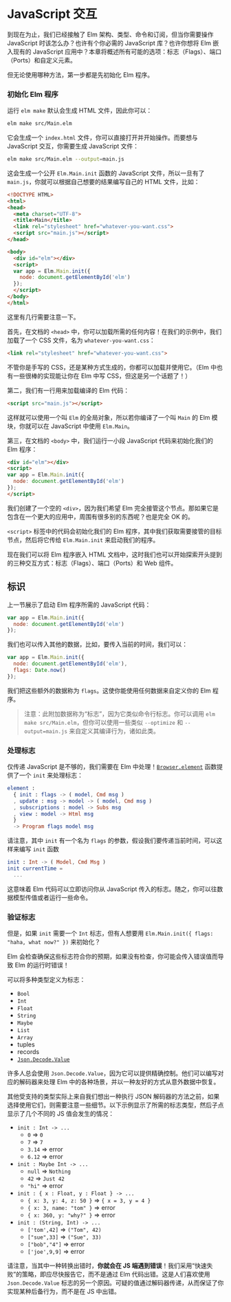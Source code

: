 # JavaScript 交互

到现在为止，我们已经接触了 Elm 架构、类型、命令和订阅，但当你需要操作 JavaScript 时该怎么办？也许有个你必需的 JavaScript 库？也许你想将 Elm 嵌入现有的 JavaScript 应用中？本章将概述所有可能的选项：标志（Flags）、端口（Ports）和自定义元素。

但无论使用哪种方法，第一步都是先初始化 Elm 程序。

### 初始化 Elm 程序

运行 `elm make` 默认会生成 HTML 文件，因此你可以：

```sh
elm make src/Main.elm
```

它会生成一个 `index.html` 文件，你可以直接打开并开始操作。而要想与 JavaScript 交互，你需要生成 JavaScript 文件：

```sh
elm make src/Main.elm --output=main.js
```

这会生成一个公开 `Elm.Main.init` 函数的 JavaScript 文件，所以一旦有了 `main.js`，你就可以根据自己想要的结果编写自己的 HTML 文件，比如：

```html
<!DOCTYPE HTML>
<html>
<head>
  <meta charset="UTF-8">
  <title>Main</title>
  <link rel="stylesheet" href="whatever-you-want.css">
  <script src="main.js"></script>
</head>

<body>
  <div id="elm"></div>
  <script>
  var app = Elm.Main.init({
    node: document.getElementById('elm')
  });
  </script>
</body>
</html>
```

这里有几行需要注意一下。

首先，在文档的 `<head>` 中，你可以加载所需的任何内容！在我们的示例中，我们加载了一个 CSS 文件，名为 `whatever-you-want.css`：

```html
<link rel="stylesheet" href="whatever-you-want.css">
```

不管你是手写的 CSS，还是某种方式生成的，你都可以加载并使用它。（Elm 中也有一些很棒的实现能让你在 Elm 中写 CSS，但这是另一个话题了！）

第二，我们有一行用来加载编译的 Elm 代码：

```html
<script src="main.js"></script>
```

这样就可以使用一个叫 `Elm` 的全局对象，所以若你编译了一个叫 `Main` 的 Elm 模块，你就可以在 JavaScript 中使用 `Elm.Main`。

第三，在文档的 `<body>` 中，我们运行一小段 JavaScript 代码来初始化我们的 Elm 程序：

```html
<div id="elm"></div>
<script>
var app = Elm.Main.init({
  node: document.getElementById('elm')
});
</script>
```

我们创建了一个空的 `<div>`，因为我们希望 Elm 完全接管这个节点。那如果它是包含在一个更大的应用中，周围有很多别的东西呢？也是完全 OK 的。

`<script>` 标签中的代码会初始化我们的 Elm 程序，其中我们获取需要接管的目标节点，然后将它传给 `Elm.Main.init` 来启动我们的程序。

现在我们可以将 Elm 程序嵌入 HTML 文档中，这时我们也可以开始探索开头提到的三种交互方式：标志（Flags）、端口（Ports）和 Web 组件。

## 标识

上一节展示了启动 Elm 程序所需的 JavaScript 代码：

```js
var app = Elm.Main.init({
  node: document.getElementById('elm')
});
```

我们也可以传入其他的数据，比如，要传入当前的时间，我们可以：

```js
var app = Elm.Main.init({
  node: document.getElementById('elm'),
  flags: Date.now()
});
```

我们把这些额外的数据称为 `flags`。这使你能使用任何数据来自定义你的 Elm 程序。

> 注意：此附加数据称为“标志”，因为它类似命令行标志。你可以调用 `elm make src/Main.elm`，但你可以使用一些类似 `--optimize` 和 `--output=main.js` 来自定义其编译行为，诸如此类。

### 处理标志

仅传递 JavaScript 是不够的，我们需要在 Elm 中处理！[`Browser.element`](https://package.elm-lang.org/packages/elm/browser/latest/Browser#element) 函数提供了一个 `init` 来处理标志：

```elm
element :
  { init : flags -> ( model, Cmd msg )
  , update : msg -> model -> ( model, Cmd msg )
  , subscriptions : model -> Subs msg
  , view : model -> Html msg
  }
  -> Program flags model msg
```

请注意，其中 `init` 有一个名为 `flags` 的参数，假设我们要传递当前时间，可以这样来编写 `init` 函数

```elm
init : Int -> ( Model, Cmd Msg )
init currentTime =
  ...
```

这意味着 Elm 代码可以立即访问你从 JavaScript 传入的标志。随之，你可以往数据模型传值或者运行一些命令。

### 验证标志

但是，如果 `init` 需要一个 `Int` 标志，但有人想要用 `Elm.Main.init({ flags: "haha, what now?" })` 来初始化？

Elm 会检查确保这些标志符合你的预期，如果没有检查，你可能会传入错误值而导致 Elm 的运行时错误！

可以将多种类型定义为标志：

+ `Bool`
+ `Int`
+ `Float`
+ `String`
+ `Maybe`
+ `List`
+ `Array`
+ tuples
+ records
+ [`Json.Decode.Value`](https://package.elm-lang.org/packages/elm/json/latest/Json-Decode#Value)

许多人总会使用 `Json.Decode.Value`，因为它可以提供精确控制。他们可以编写对应的解码器来处理 Elm 中的各种场景，并以一种友好的方式从意外数据中恢复。

其他受支持的类型实际上来自我们想出一种执行 JSON 解码器的方法之前，如果选择使用它们，则需要注意一些细节。以下示例显示了所需的标志类型，然后子点显示了几个不同的 JS 值会发生的情况：

+ `init : Int -> ...`
  + `0` => `0`
  + `7` => `7`
  + `3.14` => error
  + `6.12` => error
+ `init : Maybe Int -> ...`
  + `null` => `Nothing`
  + `42` => `Just 42`
  + `"hi"` => error
+ `init : { x : Float, y : Float } -> ...`
  + `{ x: 3, y: 4, z: 50 }` => `{ x = 3, y = 4 }`
  + `{ x: 3, name: "tom" }` => error
  + `{ x: 360, y: "why?" }` => error
+ `init : (String, Int) -> ...`
  + `['tom',42]` => `("Tom", 42)`
  + `["sue",33]` => `("Sue", 33)`
  + `["bob","4"]` => error
  + `['joe',9,9]` => error

请注意，当其中一种转换出错时，**你就会在 JS 端遇到错误**！我们采用“快速失败”的策略，即应尽快报告它，而不是通过 Elm 代码出错。这是人们喜欢使用 `Json.Decode.Value` 标志的另一个原因。可疑的值通过解码器传递，从而保证了你实现某种后备行为，而不是在 JS 中出错。